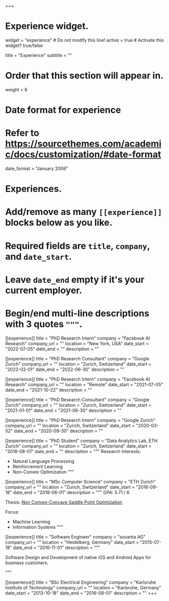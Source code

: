 +++
# Experience widget.
widget = "experience"  # Do not modify this line!
active = true  # Activate this widget? true/false

title = "Experience"
subtitle = ""

# Order that this section will appear in.
weight = 6

# Date format for experience
#   Refer to https://sourcethemes.com/academic/docs/customization/#date-format
date_format = "January 2006"

# Experiences.
#   Add/remove as many `[[experience]]` blocks below as you like.
#   Required fields are `title`, `company`, and `date_start`.
#   Leave `date_end` empty if it's your current employer.
#   Begin/end multi-line descriptions with 3 quotes `"""`.

[[experience]]
  title = "PhD Research Intern"
  company = "Facebook AI Research"
  company_url = ""
  location = "New York, USA"
  date_start = "2022-07-05"
  date_end = ""
  description = ""

[[experience]]
  title = "PhD Research Consultant"
  company = "Google Zurich"
  company_url = ""
  location = "Zurich, Switzerland"
  date_start = "2022-02-01"
  date_end = "2022-06-30"
  description = ""

[[experience]]
  title = "PhD Research Intern"
  company = "Facebook AI Research"
  company_url = ""
  location = "Remote"
  date_start = "2021-07-05"
  date_end = "2021-10-22"
  description = ""

[[experience]]
  title = "PhD Research Consultant"
  company = "Google Zurich"
  company_url = ""
  location = "Zurich, Switzerland"
  date_start = "2021-01-01"
  date_end = "2021-06-30"
  description = ""

[[experience]]
  title = "PhD Research Intern"
  company = "Google Zurich"
  company_url = ""
  location = "Zurich, Switzerland"
  date_start = "2020-03-02"
  date_end = "2020-09-30"
  description = ""

[[experience]]
  title = "PhD Student"
  company = "Data Analytics Lab, ETH Zurich"
  company_url = ""
  location = "Zurich, Switzerland"
  date_start = "2018-08-01"
  date_end = ""
  description = """
  Research Interests:
  
  * Natural Language Processing
  * Reinforcement Learning
  * Non-Convex Optimization
  """

[[experience]]
  title = "MSc Computer Science"
  company = "ETH Zurich"
  company_url = ""
  location = "Zurich, Switzerland"
  date_start = "2016-09-18"
  date_end = "2018-06-01"
  description = """
  GPA: 5.71 / 6

  Thesis:
  [Non Convex-Concave Saddle Point Optimization](https://www.research-collection.ethz.ch/bitstream/handle/20.500.11850/258242/1/Adolphs_Leonard.pdf)
  
  Focus:

  * Machine Learning
  * Information Systems
  """

[[experience]]
  title = "Software Engineer"
  company = "sovanta AG"
  company_url = ""
  location = "Heidelberg, Germany"
  date_start = "2015-07-18"
  date_end = "2016-11-01"
  description = """

  Software Design and Development of native iOS and Android Apps for business customers.

  """

[[experience]]
  title = "BSc Electrical Engineering"
  company = "Karlsruhe Institute of Technology"
  company_url = ""
  location = "Karlsruhe, Germany"
  date_start = "2013-10-18"
  date_end = "2016-08-01"
  description = ""
+++
